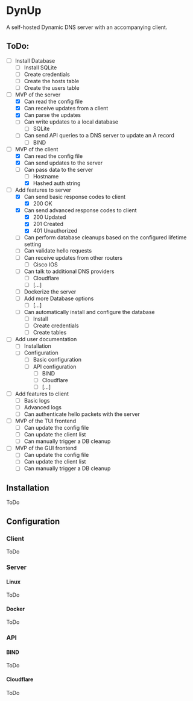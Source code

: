 # DynUp
A self-hosted Dynamic DNS server with an accompanying client.

## ToDo:
- [ ] Install Database
    - [ ] Install SQLite
    - [ ] Create credentials
    - [ ] Create the hosts table
    - [ ] Create the users table

- [ ] MVP of the server
	- [x] Can read the config file
    - [x] Can receive updates from a client
    - [x] Can parse the updates
    - [ ] Can write updates to a local database
        - [ ] SQLite
    - [ ] Can send API queries to a DNS server to update an A record
       - [ ] BIND

- [ ] MVP of the client
    - [x] Can read the config file
    - [x] Can send updates to the server
    - [ ] Can pass data to the server
        - [ ] Hostname
        - [x] Hashed auth string

- [ ] Add features to server
    - [x] Can send basic response codes to client
        - [x] 200 OK
    - [x] Can send advanced response codes to client
        - [x] 200 Updated
        - [x] 201 Created
        - [x] 401 Unauthorized
    - [ ] Can perform database cleanups based on the configured lifetime setting
    - [ ] Can validate hello requests
    - [ ] Can receive updates from other routers
        - [ ] Cisco IOS
    - [ ] Can talk to additional DNS providers
        - [ ] Cloudflare
        - [ ] \[...\]
    - [ ] Dockerize the server
    - [ ] Add more Database options
        - [ ] \[...\]
    - [ ] Can automatically install and configure the database
        - [ ] Install
        - [ ] Create credentials
        - [ ] Create tables

- [ ] Add user documentation
    - [ ] Installation
    - [ ] Configuration
        - [ ] Basic configuration
        - [ ] API configuration
            - [ ] BIND
            - [ ] Cloudflare
            - [ ] \[...\]

- [ ] Add features to client
    - [ ] Basic logs
    - [ ] Advanced logs
    - [ ] Can authenticate hello packets with the server

- [ ] MVP of the TUI frontend
    - [ ] Can update the config file
    - [ ] Can update the client list
    - [ ] Can manually trigger a DB cleanup

- [ ] MVP of the GUI frontend
    - [ ] Can update the config file
    - [ ] Can update the client list
    - [ ] Can manually trigger a DB cleanup

## Installation
ToDo

## Configuration
### Client
ToDo

### Server
#### Linux
ToDo
#### Docker
ToDo

### API
#### BIND
ToDo
#### Cloudflare
ToDo

